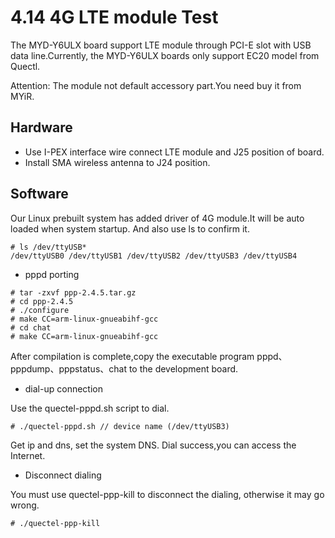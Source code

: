 # 4.14 4G LTE module Test

The MYD-Y6ULX board support LTE module through PCI-E slot with USB data line.Currently, the MYD-Y6ULX boards only support EC20 model from Quectl.

Attention: The module not default accessory part.You need buy it from MYiR.

## Hardware

* Use I-PEX interface wire connect LTE module and J25 position of board.
* Install SMA wireless antenna to J24 position.

## Software

Our Linux prebuilt system has added driver of 4G module.It will be auto loaded when system startup.
And also use ls to confirm it.

```
# ls /dev/ttyUSB*
/dev/ttyUSB0 /dev/ttyUSB1 /dev/ttyUSB2 /dev/ttyUSB3 /dev/ttyUSB4
```
* pppd porting 

```
# tar -zxvf ppp-2.4.5.tar.gz
# cd ppp-2.4.5
# ./configure
# make CC=arm-linux-gnueabihf-gcc
# cd chat
# make CC=arm-linux-gnueabihf-gcc
```

After compilation is complete,copy the executable program pppd、pppdump、pppstatus、chat to the development board.

* dial-up connection

Use the quectel-pppd.sh script to dial.

```
# ./quectel-pppd.sh // device name (/dev/ttyUSB3)
```

Get ip and dns, set the system DNS.
Dial success,you can access the Internet.

* Disconnect dialing

You must use quectel-ppp-kill to disconnect the dialing, otherwise it may go wrong.

```
# ./quectel-ppp-kill
```

